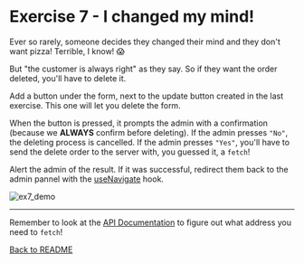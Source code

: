 # Exercise 7 - I changed my mind!

Ever so rarely, someone decides they changed their mind and they don't want pizza! Terrible, I know! 😱

But "the customer is always right" as they say. So if they want the order deleted, you'll have to delete it.

Add a button under the form, next to the update button created in the last exercise. This one will let you delete the form.

When the button is pressed, it prompts the admin with a confirmation (because we **ALWAYS** confirm before deleting). If the admin presses `"No"`, the deleting process is cancelled. If the admin presses `"Yes"`, you'll have to send the delete order to the server with, you guessed it, a `fetch`!

Alert the admin of the result. If it was successful, redirect them back to the admin pannel with the [useNavigate](https://reactrouter.com/en/main/hooks/use-navigate) hook.

![ex7_demo](../__lecture/assets/ex7.gif)

---

Remember to look at the [API Documentation](../server/API_DOC.md) to figure out what address you need to `fetch`!

[Back to README](../README.md)
